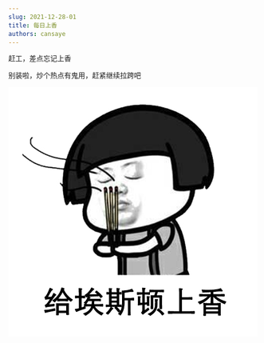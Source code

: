 ```yaml
---
slug: 2021-12-28-01
title: 每日上香
authors: cansaye
---
```


赶工，差点忘记上香

别装啦，炒个热点有鬼用，赶紧继续拉跨吧

<!--truncate-->

![IMAGE](../aisidun.jpg)
